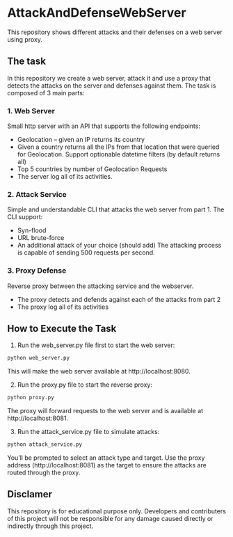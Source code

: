 # AttackAndDefenseWebServer
This repository shows different attacks and their defenses on a web server using proxy.

## The task

In this repository we create a web server, attack it and use a proxy that detects the attacks on the server and defenses against them.
The task is composed of 3 main parts:

### 1. Web Server
Small http server with an API that supports the following endpoints:
- Geolocation – given an IP returns its country
-	Given a country returns all the IPs from that location that were queried for Geolocation. Support optionable datetime filters (by default returns all)
- Top 5 countries by number of Geolocation Requests
- The server log all of its activities.

### 2. Attack Service
Simple and understandable CLI that attacks the web server from part 1.
The CLI support:
-	Syn-flood
-	URL brute-force
-	An additional attack of your choice (should add)
The attacking process is capable of sending 500 requests per second.

### 3. Proxy Defense
Reverse proxy between the attacking service and the webserver.
-	The proxy detects and defends against each of the attacks from part 2
-	The proxy log all of its activities

## How to Execute the Task

1. Run the web_server.py file first to start the web server:
```python
python web_server.py
```
This will make the web server available at http://localhost:8080.

2. Run the proxy.py file to start the reverse proxy:
```python
python proxy.py
```
The proxy will forward requests to the web server and is available at http://localhost:8081.

3. Run the attack_service.py file to simulate attacks:
```python
python attack_service.py
```
You’ll be prompted to select an attack type and target.
Use the proxy address (http://localhost:8081) as the target to ensure the attacks are routed through the proxy.


## Disclamer 
This repository is for educational purpose only. Developers and contributers of this project will not be responsible for any damage caused directly or indirectly through this project.
